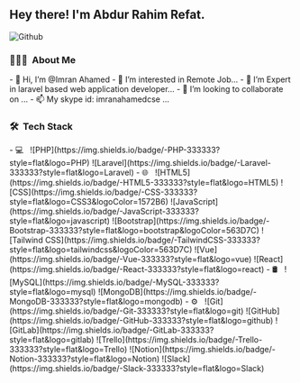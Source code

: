 <h2> Hey there! I'm Abdur Rahim Refat.</h2>
 <img width="" align="" alt="Github" src="https://user-images.githubusercontent.com/48678280/88862734-4903af80-d201-11ea-968b-9c939d88a37c.gif" />


<h3> 👨🏻‍💻 &nbsp;About Me</h3>
- 👋 Hi, I’m @Imran Ahamed
- 👀 I’m interested in Remote Job...
- 🌱 I’m Expert in laravel based web application developer...
- 💞️ I’m looking to collaborate on ...
- 📫 My skype id: imranahamedcse ...

<h3> 🛠 &nbsp;Tech Stack</h3>
- 💻 &nbsp;
  ![PHP](https://img.shields.io/badge/-PHP-333333?style=flat&logo=PHP)
  ![Laravel](https://img.shields.io/badge/-Laravel-333333?style=flat&logo=Laravel)
- 🌐 &nbsp;
  ![HTML5](https://img.shields.io/badge/-HTML5-333333?style=flat&logo=HTML5)
  ![CSS](https://img.shields.io/badge/-CSS-333333?style=flat&logo=CSS3&logoColor=1572B6)
  ![JavaScript](https://img.shields.io/badge/-JavaScript-333333?style=flat&logo=javascript)
  ![Bootstrap](https://img.shields.io/badge/-Bootstrap-333333?style=flat&logo=bootstrap&logoColor=563D7C)
  ![Tailwind CSS](https://img.shields.io/badge/-TailwindCSS-333333?style=flat&logo=tailwindcss&logoColor=563D7C)
  ![Vue](https://img.shields.io/badge/-Vue-333333?style=flat&logo=vue)
  ![React](https://img.shields.io/badge/-React-333333?style=flat&logo=react)
- 🛢 &nbsp;
  ![MySQL](https://img.shields.io/badge/-MySQL-333333?style=flat&logo=mysql)
  ![MongoDB](https://img.shields.io/badge/-MongoDB-333333?style=flat&logo=mongodb)
- ⚙️ &nbsp;
  ![Git](https://img.shields.io/badge/-Git-333333?style=flat&logo=git)
  ![GitHub](https://img.shields.io/badge/-GitHub-333333?style=flat&logo=github)
  ![GitLab](https://img.shields.io/badge/-GitLab-333333?style=flat&logo=gitlab)
  ![Trello](https://img.shields.io/badge/-Trello-333333?style=flat&logo=Trello)
  ![Notion](https://img.shields.io/badge/-Notion-333333?style=flat&logo=Notion)
  ![Slack](https://img.shields.io/badge/-Slack-333333?style=flat&logo=Slack)
